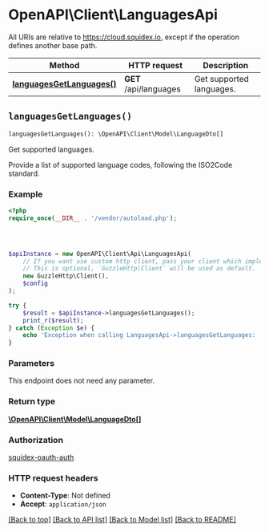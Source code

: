 # OpenAPI\Client\LanguagesApi

All URIs are relative to https://cloud.squidex.io, except if the operation defines another base path.

| Method | HTTP request | Description |
| ------------- | ------------- | ------------- |
| [**languagesGetLanguages()**](LanguagesApi.md#languagesGetLanguages) | **GET** /api/languages | Get supported languages. |


## `languagesGetLanguages()`

```php
languagesGetLanguages(): \OpenAPI\Client\Model\LanguageDto[]
```

Get supported languages.

Provide a list of supported language codes, following the ISO2Code standard.

### Example

```php
<?php
require_once(__DIR__ . '/vendor/autoload.php');




$apiInstance = new OpenAPI\Client\Api\LanguagesApi(
    // If you want use custom http client, pass your client which implements `GuzzleHttp\ClientInterface`.
    // This is optional, `GuzzleHttp\Client` will be used as default.
    new GuzzleHttp\Client(),
    $config
);

try {
    $result = $apiInstance->languagesGetLanguages();
    print_r($result);
} catch (Exception $e) {
    echo 'Exception when calling LanguagesApi->languagesGetLanguages: ', $e->getMessage(), PHP_EOL;
}
```

### Parameters

This endpoint does not need any parameter.

### Return type

[**\OpenAPI\Client\Model\LanguageDto[]**](../Model/LanguageDto.md)

### Authorization

[squidex-oauth-auth](../../README.md#squidex-oauth-auth)

### HTTP request headers

- **Content-Type**: Not defined
- **Accept**: `application/json`

[[Back to top]](#) [[Back to API list]](../../README.md#endpoints)
[[Back to Model list]](../../README.md#models)
[[Back to README]](../../README.md)
